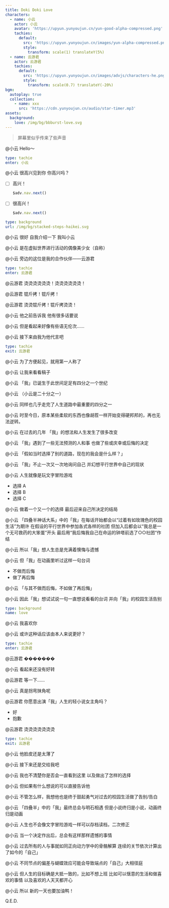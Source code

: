 ```yaml
---
title: Doki Doki Love
characters:
  - name: 小云
    actor: 小云
    avatar: 'https://upyun.yunyoujun.cn/yun-good-alpha-compressed.png'
    tachies:
      default:
        src: 'https://upyun.yunyoujun.cn/images/yun-alpha-compressed.png'
        style:
          transform: scale(1) translateY(5%)
  - name: 云游君
    actor: 云游君
    tachies:
      default:
        src: 'https://upyun.yunyoujun.cn/images/advjs/characters-he.png'
        style:
          transform: scale(0.7) translateY(-20%)
bgm:
  autoplay: true
  collection:
    - name: xxx
      src: 'https://cdn.yunyoujun.cn/audio/star-timer.mp3'
assets:
  background:
    love: /img/bg/bbburst-love.svg
---
```


> 屏幕里似乎传来了些声音

@小云
Hello～

```yaml
type: tachie
enter: 小云
```

@小云
很高兴见到你
你高兴吗？

- [ ] 高兴！

  ```ts
  $adv.nav.next()
  ```

- [ ] 很高兴！

  ```ts
  $adv.nav.next()
  ```

```yaml
type: background
url: /img/bg/stacked-steps-haikei.svg
```

@小云
很好
自我介绍一下
我叫小云

@小云
是在虚拟世界进行活动的偶像美少女（自称）

<!-- ~~偶像~~ -->

@小云
旁边的这位是我的合作伙伴——云游君

```yaml
type: tachie
enter: 云游君
```

@云游君
烫烫烫烫烫烫！烫烫烫烫烫烫！

@云游君
锟斤拷！锟斤拷！

@云游君
烫烫锟斤拷！锟斤拷烫烫！

@小云
他之前告诉我 他有很多话要说

@小云
但是看起来好像有些语无伦次……

@小云
接下来由我为他代言吧

```yaml
type: tachie
exit: 云游君
```

@小云
为了方便起见，就用第一人称了

@小云
让我来看看稿子

@小云
「我」已诞生于此世间足足有四分之一个世纪

@小云
（小云是二十分之一）

@小云
同样也几乎走完了人生道路中最重要的四分之一

@小云
时至今日，原本某些柔软的东西也像胡茬一样开始变得硬邦邦的，再也无法逆转。

@小云
在过去的几年
「我」的想法和人生发生了很多改变

@小云
「我」遇到了一些无法预测的人和事
也做了些或庆幸或后悔的决定

@小云
「假如当时选择了别的道路，现在的我会是什么样？」

@小云
「我」不止一次又一次地询问自己
并幻想平行世界中自己的现状

@小云
人生就像是玩文字冒险游戏

- 选择 A
- 选择 B
- 选择 C

@小云
做着一个又一个的选择
最后迎来自己所决定的结局

@小云
「四叠半神话大系」中的「我」在每话开始都会以“过着有如玫瑰色的校园生活”为期许
在假设的平行世界中参加各式各样的社团
但加入后都会以“我总是一个无可救药的大笨蛋”开头
最后用“我后悔我自己在命运的钟塔前选了○○社团“作结

@小云
所以「我」想人生总是充满着懊悔与遗憾

@小云
但「我」在动画里听过这样一句台词

- 不做而后悔
- 做了再后悔

@小云
「与其不做而后悔，不如做了再后悔」

@小云
因此「我」想试试说一句一直想说看看的台词
并向「我」的校园生活告别

```yaml
type: background
name: love
```

@小云
我喜欢你

@小云
或许这种话应该由本人来说更好？

```yaml
type: tachie
enter: 云游君
```

@云游君
�������

@小云
看起来还没有好转

@云游君
等一下……

@小云
真是拐弯抹角呢

@云游君
你愿意出演「我」人生的轻小说女主角吗？

- 好
- 抱歉

@云游君
烫烫烫烫烫烫烫

```yaml
type: tachie
exit: 云游君
```

@小云
他脸皮还是太薄了

@小云
接下来还是交给我吧

@小云
我也不清楚你是否会一直看到这里
以及做出了怎样的选择

@小云
但如果有什么想说的可以直接告诉他

@小云
不管怎么样，我想他也是终于鼓起勇气对过去的校园生活做了告别/告白

@小云
「四叠半」中的「我」最终总会与明石相遇
但是小说终归是小说，动画终归是动画

@小云
人生也不会像文字冒险游戏一样可以存档读档，二次修正

@小云
当一个决定作出后，总会有这样那样遗憾的事情

@小云
过去所有的人与事就如同正向动力学中的骨骼解算
连续的关节依次计算出了如今的「自己」

@小云
不同节点的偏差与蝴蝶效应可能会导致端点的「自己」大相径庭

@小云
但人生的目标确是大抵一致的，比如不想上班
比如可以惬意的生活和做喜欢的事情
以及喜欢的人天天都开心

@小云
所以
新的一天也要加油鸭！

Q.E.D.
